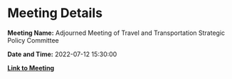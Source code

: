 # Meeting Details

**Meeting Name:** Adjourned Meeting of Travel and Transportation Strategic Policy Committee

**Date and Time:** 2022-07-12 15:30:00

**[Link to Meeting](https://www.limerick.ie/council/whats-on/adjourned-meeting-travel-and-transportation-strategic-policy-committee)**
